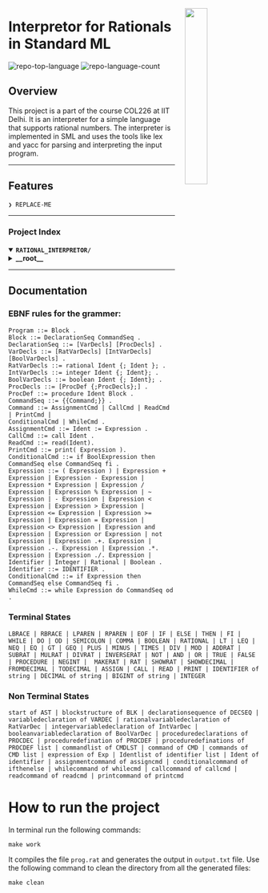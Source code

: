 <div align="left" style="position: relative;">
<img src="https://img.icons8.com/external-tal-revivo-filled-tal-revivo/96/external-markdown-a-lightweight-markup-language-with-plain-text-formatting-syntax-logo-filled-tal-revivo.png" align="right" width="30%" style="margin: -20px 0 0 20px;">
<h1>Interpretor for Rationals in Standard ML</h1>
<!-- <p align="left">
	<em><code>❯ REPLACE-ME</code></em>
</p> -->
<p align="left">
	<img src="https://img.shields.io/github/languages/top/Dhruv-Gupta1/Rational_Interpretor?style=flat&color=ff1200" alt="repo-top-language">
	<img src="https://img.shields.io/github/languages/count/Dhruv-Gupta1/Rational_Interpretor?style=flat&color=ff1200" alt="repo-language-count">
</p>
</div>

##  Overview

This project is a part of the course COL226 at IIT Delhi. It is an interpreter for a simple language that supports rational numbers. The interpreter is implemented in SML and uses the tools like lex and yacc for parsing and interpreting the input program.

---

##  Features

<code>❯ REPLACE-ME</code>

---



###  Project Index
<details open>
	<summary><b><code>RATIONAL_INTERPRETOR/</code></b></summary>
	<details> <!-- __root__ Submodule -->
		<summary><b>__root__</b></summary>
		<blockquote>
			<table>
			<tr>
				<td><b><a href='https://github.com/Dhruv-Gupta1/Rational_Interpretor/blob/master/lexer.lex'>lexer.lex</a></b></td>
				<td><code>❯ REPLACE-ME</code></td>
			</tr>
			<tr>
				<td><b><a href='https://github.com/Dhruv-Gupta1/Rational_Interpretor/blob/master/glue.sml'>glue.sml</a></b></td>
				<td><code>❯ REPLACE-ME</code></td>
			</tr>
			<tr>
				<td><b><a href='https://github.com/Dhruv-Gupta1/Rational_Interpretor/blob/master/a.sml'>a.sml</a></b></td>
				<td><code>❯ REPLACE-ME</code></td>
			</tr>
			<tr>
				<td><b><a href='https://github.com/Dhruv-Gupta1/Rational_Interpretor/blob/master/Rat.cm'>Rat.cm</a></b></td>
				<td><code>❯ REPLACE-ME</code></td>
			</tr>
			<tr>
				<td><b><a href='https://github.com/Dhruv-Gupta1/Rational_Interpretor/blob/master/evaluator.sml'>evaluator.sml</a></b></td>
				<td><code>❯ REPLACE-ME</code></td>
			</tr>
			<tr>
				<td><b><a href='https://github.com/Dhruv-Gupta1/Rational_Interpretor/blob/master/while_ast.sml'>while_ast.sml</a></b></td>
				<td><code>❯ REPLACE-ME</code></td>
			</tr>
			<tr>
				<td><b><a href='https://github.com/Dhruv-Gupta1/Rational_Interpretor/blob/master/prog.rat'>prog.rat</a></b></td>
				<td><code>❯ REPLACE-ME</code></td>
			</tr>
			<tr>
				<td><b><a href='https://github.com/Dhruv-Gupta1/Rational_Interpretor/blob/master/rational.sml'>rational.sml</a></b></td>
				<td><code>❯ REPLACE-ME</code></td>
			</tr>
			<tr>
				<td><b><a href='https://github.com/Dhruv-Gupta1/Rational_Interpretor/blob/master/my.yacc'>my.yacc</a></b></td>
				<td><code>❯ REPLACE-ME</code></td>
			</tr>
			<tr>
				<td><b><a href='https://github.com/Dhruv-Gupta1/Rational_Interpretor/blob/master/Makefile'>Makefile</a></b></td>
				<td><code>❯ REPLACE-ME</code></td>
			</tr>
			<tr>
				<td><b><a href='https://github.com/Dhruv-Gupta1/Rational_Interpretor/blob/master/datatypes.sml'>datatypes.sml</a></b></td>
				<td><code>❯ REPLACE-ME</code></td>
			</tr>
			<tr>
				<td><b><a href='https://github.com/Dhruv-Gupta1/Rational_Interpretor/blob/master/output.txt'>output.txt</a></b></td>
				<td><code>❯ REPLACE-ME</code></td>
			</tr>
			</table>
		</blockquote>
	</details>
</details>

---


## Documentation

### EBNF rules for the grammer:

    Program ::= Block .
    Block ::= DeclarationSeq CommandSeq .
    DeclarationSeq ::= [VarDecls] [ProcDecls] .
    VarDecls ::= [RatVarDecls] [IntVarDecls] [BoolVarDecls] .
    RatVarDecls ::= rational Ident {; Ident }; .
    IntVarDecls ::= integer Ident {; Ident}; .
    BoolVarDecls ::= boolean Ident {; Ident}; .
    ProcDecls ::= [ProcDef {;ProcDecls};] .
    ProcDef ::= procedure Ident Block .
    CommandSeq ::= {{Command;}} .
    Command ::= AssignmentCmd | CallCmd | ReadCmd | PrintCmd |
    ConditionalCmd | WhileCmd .
    AssignmentCmd ::= Ident := Expression .
    CallCmd ::= call Ident .
    ReadCmd ::= read(Ident).
    PrintCmd ::= print( Expression ).
    ConditionalCmd ::= if BoolExpression then CommandSeq else CommandSeq fi .
    Expression ::= ( Expression ) | Expression + Expression | Expression - Expression | Expression * Expression | Expression / Expression | Expression % Expression | ~ Expression | - Expression | Expression < Expression | Expression > Expression | Expression <= Expression | Expression >= Expression | Expression = Expression | Expression <> Expression | Expression and Expression | Expression or Expression | not Expression | Expression .+. Expression | Expression .-. Expression | Expression .*. Expression | Expression ./. Expression | Identifier | Integer | Rational | Boolean .
    Identifier ::= IDENTIFIER .
    ConditionalCmd ::= if Expression then CommandSeq else CommandSeq fi .
    WhileCmd ::= while Expression do CommandSeq od .

### Terminal States
    
    LBRACE | RBRACE | LPAREN | RPAREN | EOF | IF | ELSE | THEN | FI | WHILE | DO | OD | SEMICOLON | COMMA | BOOLEAN | RATIONAL | LT | LEQ | NEQ | EQ | GT | GEQ | PLUS | MINUS | TIMES | DIV | MOD | ADDRAT | SUBRAT | MULRAT | DIVRAT | INVERSERAT | NOT | AND | OR | TRUE | FALSE | PROCEDURE | NEGINT |  MAKERAT | RAT | SHOWRAT | SHOWDECIMAL | FROMDECIMAL | TODECIMAL | ASSIGN | CALL | READ | PRINT | IDENTIFIER of string | DECIMAL of string | BIGINT of string | INTEGER

### Non Terminal States

    start of AST | blockstructure of BLK | declarationsequence of DECSEQ | variabledeclaration of VARDEC | rationalvariabledeclaration of RatVarDec | integervariabledeclaration of IntVarDec | booleanvariabledeclaration of BoolVarDec | proceduredeclarations of PROCDEC | proceduredefination of PROCDEF | proceduredefinations of PROCDEF list | commandlist of CMDLST | command of CMD | commands of CMD list | expression of Exp | Identlist of identifier list | Ident of identifier | assignmentcommand of assigncmd | conditionalcommand of ifthenelse | whilecommand of whilecmd | callcommand of callcmd | readcommand of readcmd | printcommand of printcmd

# How to run the project

In terminal run the following commands:

    make work

It compiles the file `prog.rat` and generates the output in `output.txt` file.
Use the following command to clean the directory from all the generated files:

    make clean